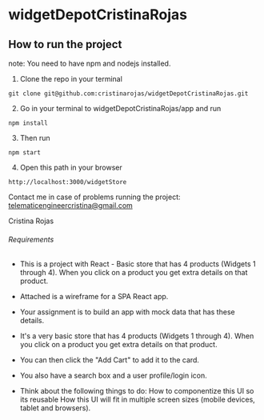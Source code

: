 # widgetDepotCristinaRojas

## How to run the project
note: You need to have npm and nodejs installed.

1. Clone the repo in your terminal

```
git clone git@github.com:cristinarojas/widgetDepotCristinaRojas.git
```

2. Go in your terminal to widgetDepotCristinaRojas/app and run

```
npm install
```

3. Then run

```
npm start
```
4. Open this path in your browser

```
http://localhost:3000/widgetStore
```

Contact me in case of problems running the project: telematicengineercristina@gmail.com

Cristina Rojas

###### Requirements

- This is a project with React - Basic store that has 4 products (Widgets 1 through 4). When you click on a product you get extra details on that product.

- Attached is a wireframe for a SPA React app.

- Your assignment is to build an app with mock data that has these details.

- It's a very basic store that has 4 products (Widgets 1 through 4). When you click on a product you get extra details on that product.

- You can then click the "Add Cart" to add it to the card.

- You also have a search box and a user profile/login icon.

- Think about the following things to do:
 How to componentize this UI so its reusable
 How this UI will fit in multiple screen sizes (mobile devices, tablet and browsers).
